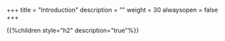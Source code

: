 +++
title = "Introduction"
description = ""
weight = 30
alwaysopen = false
+++

{{%children style="h2" description="true"%}}

